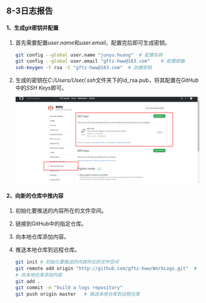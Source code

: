 ## 8-3日志报告

#### 1、生成git密钥并配置

1. 首先需要配置*user.name*和*user.email*，配置完后即可生成密钥。
   ```bash
   git config --global user.name "junyu.huang"	# 配置名称
   git config --global user.email "gftz-hww@163.com"	# 配置邮箱
   ssh-keygen -t rsa -C "gftz-hww@163.com"	# 创建密钥
   ```


2. 生成的密钥在*C:/Users/User/.ssh*文件夹下的id_rsa.pub，将其配置在*GitHub*中的*SSH Keys*即可。

   ![image-20210803172358661](../../../imgs/image-20210803172358661.png)

   

#### 2、向新的仓库中推内容

1. 初始化要推送的内容所在的文件空间。

2. 链接到GitHub中的指定仓库。

3. 向本地仓库添加内容。

4. 推送本地仓库到远程仓库。

   ```bash
   git init # 初始化要推送的内容所在的文件空间
   git remote add origin "http://github.com/gftz-hww/WorkLogs.git"	# 链接到GitHub中的指定仓库
   # 向本地仓库添加内容
   git add .	
   git commit -m "build a logs repository"	
   git push origin master	# 推送本地仓库到远程仓库
   ```


